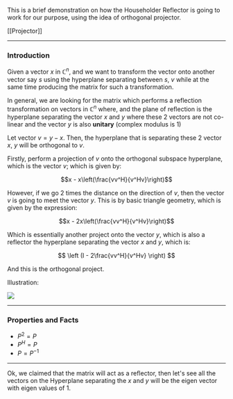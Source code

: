 This is a brief demonstration on how the Householder Reflector is going to work for our purpose, using the idea of orthogonal projector. 

[[Projector]]

---
### **Introduction**

Given a vector $x$ in $\mathbb{C}^n$, and we want to transform the vector onto another vector say $s$ using the hyperplane separating between $s$, $v$ while at the same time producing the matrix for such a transformation. 

In general, we are looking for the matrix which performs a reflection transformation on vectors in $\mathbb{C}^n$ where, and the plane of reflection is the hyperplane separating the vector $x$ and $y$ where these 2 vectors are not co-linear and the vector $y$ is also **unitary** (complex modulus is 1)

Let vector $v = y - x$. Then, the hyperplane that is separating these 2 vector $x$, $y$ will be orthogonal to $v$.

Firstly, perform a projection of $v$ onto the orthogonal subspace hyperplane, which is the vector $v$; which is given by: 

$$x - x\left(\frac{vv^H}{v^Hv}\right)$$

However, if we go 2 times the distance on the direction of $v$, then the vector $v$ is going to meet the vector $y$. This is by basic triangle geometry, which is given by the expression: 

$$x - 2x\left(\frac{vv^H}{v^Hv}\right)$$

Which is essentially another project onto the vector $y$, which is also a reflector the hyperplane separating the vector $x$ and $y$, which is: 

$$
\left (I - 2\frac{vv^H}{v^Hv} \right)
$$

And this is the orthogonal project. 


Illustration: 

![](HS_Reflector%201.jpeg)

---
### **Properties and Facts**

* $P^2 = P$
* $P^H = P$
* $P = P^{-1}$


---
Ok, we claimed that the matrix will act as a reflector, then let's see all the vectors on the Hyperplane separating the $x$ and $y$ will be the eigen vector with eigen values of 1. 

